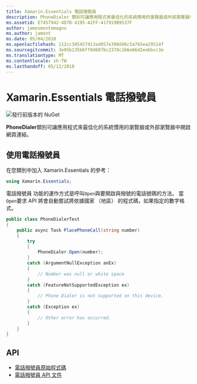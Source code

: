 ```yaml
---
title: Xamarin.Essentials 電話撥號員
description: PhoneDialer 類別可讓應用程式來最佳化的系統慣用的瀏覽器或外部瀏覽器中開啟網頁連結。
ms.assetid: E7457942-4D7B-4195-A2FF-417919B9537F
author: jamesmontemagno
ms.author: jamont
ms.date: 05/04/2018
ms.openlocfilehash: 112cc305457413ad057e390d46c5a765ea29514f
ms.sourcegitcommit: 3e05b135b6ff0d607bc2378c1b6e66d2eebbcc3e
ms.translationtype: MT
ms.contentlocale: zh-TW
ms.lasthandoff: 05/12/2018
---
```

# <a name="xamarinessentials-phone-dialer"></a>Xamarin.Essentials 電話撥號員

![發行前版本的 NuGet](~/media/shared/pre-release.png)

**PhoneDialer**類別可讓應用程式來最佳化的系統慣用的瀏覽器或外部瀏覽器中開啟網頁連結。

## <a name="using-phone-dialer"></a>使用電話撥號員

在您類別中加入 Xamarin.Essentials 的參考：

```csharp
using Xamarin.Essentials;
```

電話撥號員 功能的運作方式是呼叫`Open`與要開啟與撥號的電話號碼的方法。 當`Open`要求 API 將會自動嘗試將依據國家 （地區） 的程式碼，如果指定的數字格式。

```csharp
public class PhoneDialerTest
{
    public async Task PlacePhoneCall(string number)
    {
        try
        {
            PhoneDialer.Open(number);
        }
        catch (ArgumentNullException anEx)
        {
            // Number was null or white space
        }
        catch (FeatureNotSupportedException ex)
        {
            // Phone Dialer is not supported on this device.
        }
        catch (Exception ex)
        {
            // Other error has occurred.
        }
    }
}
```

## <a name="api"></a>API

- [電話撥號員原始程式碼](https://github.com/xamarin/Essentials/tree/master/Xamarin.Essentials/PhoneDialer)
- [電話撥號員 API 文件](xref:Xamarin.Essentials.PhoneDialer)
